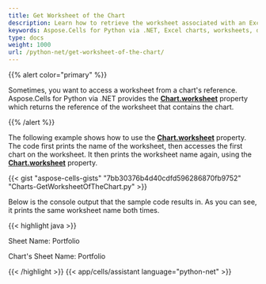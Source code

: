 ```yaml
---
title: Get Worksheet of the Chart
description: Learn how to retrieve the worksheet associated with an Excel chart using Aspose.Cells for Python via .NET. Our guide will show you how to access the worksheet and perform operations on it to manipulate the underlying data of the chart.
keywords: Aspose.Cells for Python via .NET, Excel charts, worksheets, data manipulation, underlying data, operations.
type: docs
weight: 1000
url: /python-net/get-worksheet-of-the-chart/
---
```


{{% alert color="primary" %}}

Sometimes, you want to access a worksheet from a chart's reference. Aspose.Cells for Python via .NET provides the [**Chart.worksheet**](https://reference.aspose.com/cells/python-net/aspose.cells.charts/chart/worksheet) property which returns the reference of the worksheet that contains the chart.

{{% /alert %}}

The following example shows how to use the [**Chart.worksheet**](https://reference.aspose.com/cells/python-net/aspose.cells.charts/chart/worksheet) property. The code first prints the name of the worksheet, then accesses the first chart on the worksheet. It then prints the worksheet name again, using the [**Chart.worksheet**](https://reference.aspose.com/cells/python-net/aspose.cells.charts/chart/worksheet) property.

{{< gist "aspose-cells-gists" "7bb30376b4d40cdfd596286870fb9752" "Charts-GetWorksheetOfTheChart.py" >}}

Below is the console output that the sample code results in. As you can see, it prints the same worksheet name both times.

{{< highlight java >}}

Sheet Name: Portfolio

Chart's Sheet Name: Portfolio

{{< /highlight >}}
{{< app/cells/assistant language="python-net" >}}